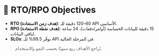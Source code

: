 # 🎯 RTO/RPO Objectives

- **RTO (هدف زمن الاستعادة)**: 60–120 دقيقة للـ API الأساسي.
- **RPO (هدف نقطة الاستعادة)**: 15 دقيقة للبيانات الحساسة (أوامر/دفعات)، 24 ساعة لباقي البيانات.
- **SLOs**: توفّر 99.5% للـ API في المرحلة الحالية.

> تُراجع الأهداف ربع سنويًا بحسب النمو والاستخدام.
